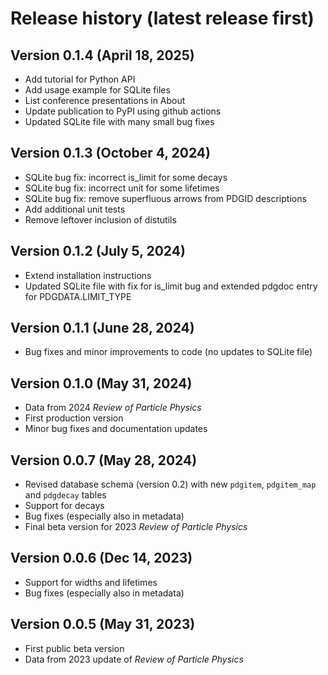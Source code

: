 # Release history (latest release first)

## Version 0.1.4 (April 18, 2025)
- Add tutorial for Python API
- Add usage example for SQLite files
- List conference presentations in About
- Update publication to PyPI using github actions
- Updated SQLite file with many small bug fixes

## Version 0.1.3 (October 4, 2024)
- SQLite bug fix: incorrect is_limit for some decays
- SQLite bug fix: incorrect unit for some lifetimes
- SQLite bug fix: remove superfluous arrows from PDGID descriptions
- Add additional unit tests
- Remove leftover inclusion of distutils

## Version 0.1.2 (July 5, 2024)
- Extend installation instructions
- Updated SQLite file with fix for is_limit bug and extended pdgdoc entry for PDGDATA.LIMIT_TYPE

## Version 0.1.1 (June 28, 2024)
- Bug fixes and minor improvements to code (no updates to SQLite file)

## Version 0.1.0 (May 31, 2024)

- Data from 2024 _Review of Particle Physics_
- First production version
- Minor bug fixes and documentation updates

## Version 0.0.7 (May 28, 2024)

- Revised database schema (version 0.2) with new `pdgitem`, `pdgitem_map` and `pdgdecay` tables
- Support for decays
- Bug fixes (especially also in metadata)
- Final beta version for 2023 _Review of Particle Physics_

## Version 0.0.6 (Dec 14, 2023)

- Support for widths and lifetimes
- Bug fixes (especially also in metadata)

## Version 0.0.5 (May 31, 2023)

- First public beta version
- Data from 2023 update of _Review of Particle Physics_
